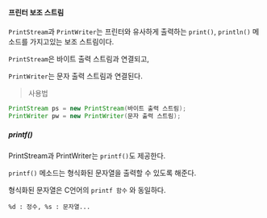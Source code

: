 #### 프린터 보조 스트림

`PrintStream`과 `PrintWriter`는 프린터와 유사하게 출력하는 `print()`, `println()` 메소드를 가지고있는 보조 스트림이다.

`PrintStream`은 바이트 출력 스트림과 연결되고,

`PrintWriter`는 문자 출력 스트림과 연결된다.

> 사용법

```java
PrintStream ps = new PrintStream(바이트 출력 스트림);
PrintWriter pw = new PrintWriter(문자 출력 스트림);
```

##### printf()

PrintStream과 PrintWriter는 `printf()`도 제공한다.

`printf()` 메소드는 형식화된 문자열을 출력할 수 있도록 해준다.

형식화된 문자열은 C언어의 `printf 함수` 와 동일하다.

`%d : 정수, %s : 문자열...`